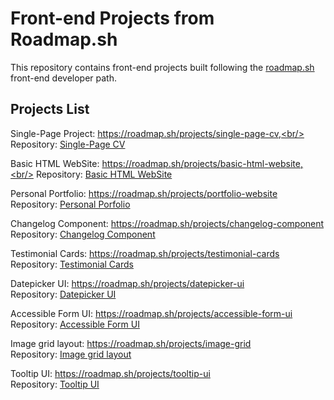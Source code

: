 # Front-end Projects from Roadmap.sh

This repository contains front-end projects built following the [roadmap.sh](https://roadmap.sh/) front-end developer path.

## Projects List
Single-Page Project: https://roadmap.sh/projects/single-page-cv,<br/> Repository: [Single-Page CV](https://github.com/herwingx-dev/roadmapsh/blob/main/single-page-cv/index.html)


Basic HTML WebSite: https://roadmap.sh/projects/basic-html-website,<br/> Repository: [Basic HTML WebSite](https://github.com/herwingx-dev/roadmapsh/blob/main/basic-html-website/index.html)

Personal Portfolio: https://roadmap.sh/projects/portfolio-website<br/> Repository: [Personal Porfolio](https://github.com/herwingx-dev/roadmapsh/blob/main/personal-portfolio/index.html)

Changelog Component: https://roadmap.sh/projects/changelog-component<br/> Repository: [Changelog Component](https://github.com/herwingx-dev/roadmapsh/blob/main/changelog-component/index.html)

Testimonial Cards: https://roadmap.sh/projects/testimonial-cards<br/> Repository: [Testimonial Cards](https://github.com/herwingx-dev/roadmapsh/blob/main/testimonial-cards/index.html)

Datepicker UI: https://roadmap.sh/projects/datepicker-ui<br/> Repository: [Datepicker UI](https://github.com/herwingx-dev/roadmapsh/blob/main/datepicker-ui/index.html)

Accessible Form UI: https://roadmap.sh/projects/accessible-form-ui<br/> Repository: [Accessible Form UI](https://github.com/herwingx-dev/roadmapsh/blob/main/accessible-form-ui/index.html)

Image grid layout: https://roadmap.sh/projects/image-grid<br/> Repository: [Image grid layout](https://github.com/herwingx-dev/roadmapsh/blob/main/image-grid-layout/index.html)

Tooltip UI: https://roadmap.sh/projects/tooltip-ui<br/> Repository: [Tooltip UI](https://github.com/herwingx-dev/roadmapsh/blob/main/tooltip-ui/index.html)